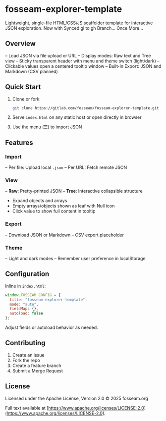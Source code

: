 # fosseam-explorer-template

Lightweight, single-file HTML/CSS/JS scaffolder template for interactive JSON exploration.
Now with Synced gl to gh Branch... Once More...

## Overview

– Load JSON via file upload or URL
– Display modes: Raw text and Tree view
– Sticky transparent header with menu and theme switch (light/dark)
– Clickable values open a centered tooltip window
– Built-in Export: JSON and Markdown (CSV planned)

## Quick Start

1. Clone or fork:

   ```bash
   git clone https://gitlab.com/fosseam/fosseam-explorer-template.git
   ```
2. Serve `index.html` on any static host or open directly in browser
3. Use the menu (☰) to import JSON

## Features

### Import

– Per file: Upload local `.json`
– Per URL: Fetch remote JSON

### View

– **Raw**: Pretty-printed JSON
– **Tree**: Interactive collapsible structure

* Expand objects and arrays
* Empty arrays/objects shown as leaf with Null icon
* Click value to show full content in tooltip

### Export

– Download JSON or Markdown
– CSV export placeholder

### Theme

– Light and dark modes
– Remember user preference in localStorage

## Configuration

Inline in `index.html`:

```js
window.FOSSEAM_CONFIG = {
  title: "fosseam-explorer-template",
  mode: "auto",
  fieldMap: {},
  autoload: false
};
```

Adjust fields or autoload behavior as needed.

## Contributing

1. Create an issue
2. Fork the repo
3. Create a feature branch
4. Submit a Merge Request

## License

Licensed under the Apache License, Version 2.0 © 2025 fosseam.org

Full text available at [https://www.apache.org/licenses/LICENSE-2.0](https://www.apache.org/licenses/LICENSE-2.0).
